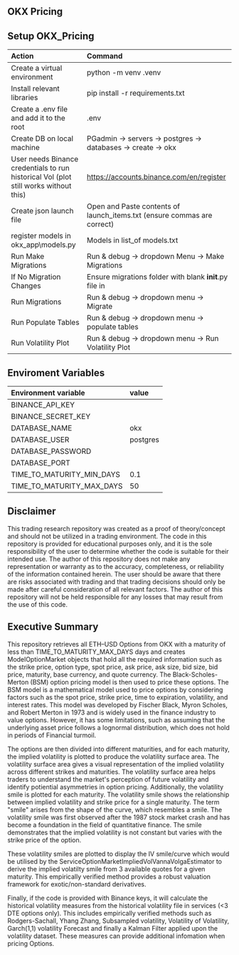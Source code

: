 
## **OKX Pricing**

## Setup OKX_Pricing

|Action|Command
| :-| :-
|Create a virtual environment| python -m venv .venv
|Install relevant libraries | pip install -r requirements.txt|
|Create a .env file and add it to the root | .env
|Create DB on local machine | PGadmin -> servers -> postgres -> databases -> create -> okx|
|User needs Binance credentials to run historical Vol (plot still works without this)| https://accounts.binance.com/en/register|
|Create json launch file| Open and Paste contents of launch_items.txt (ensure commas are correct)|
|register models in  okx_app\models.py | Models in list_of models.txt|
|Run Make Migrations|Run & debug -> dropdown Menu -> Make Migrations |
|If  No Migration Changes |Ensure migrations folder with blank __init__.py file in |
|Run Migrations|Run & debug -> dropdown menu -> Migrate |
|Run Populate Tables| Run & debug -> dropdown menu -> populate tables |
|Run Volatility Plot | Run & debug -> dropdown menu -> Run Volatility Plot |

## 

## Enviroment Variables

|Environment variable|value|
| :-| :-
|BINANCE_API_KEY|
|BINANCE_SECRET_KEY|
|DATABASE_NAME|okx|
|DATABASE_USER|postgres|
|DATABASE_PASSWORD||
|DATABASE_PORT||
|TIME_TO_MATURITY_MIN_DAYS|0.1|
|TIME_TO_MATURITY_MAX_DAYS|50|


## Disclaimer
This trading research repository was created as a proof of theory/concept and should not be utilized in a trading environment. The code in this repository is provided for educational purposes only, and it is the sole responsibility of the user to determine whether the code is suitable for their intended use. The author of this repository does not make any representation or warranty as to the accuracy, completeness, or reliability of the information contained herein. The user should be aware that there are risks associated with trading and that trading decisions should only be made after careful consideration of all relevant factors. The author of this repository will not be held responsible for any losses that may result from the use of this code.

## Executive Summary
This repository retrieves all ETH–USD Options from OKX with a maturity of less than TIME_TO_MATURITY_MAX_DAYS days and creates ModelOptionMarket objects that hold all the required information such as the strike price, option type, spot price, ask price, ask size, bid size, bid price, maturity, base currency, and quote currency. The Black-Scholes-Merton (BSM) option pricing model is then used to price these options. The BSM model is a mathematical model used to price options by considering factors such as the spot price, strike price, time to expiration, volatility, and interest rates. This model was developed by Fischer Black, Myron Scholes, and Robert Merton in 1973 and is widely used in the finance industry to value options. However, it has some limitations, such as assuming that the underlying asset price follows a lognormal distribution, which does not hold in periods of Financial turmoil.

The options are then divided into different maturities, and for each maturity, the implied volatility is plotted to produce the volatility surface area. The volatility surface area gives a visual representation of the implied volatility across different strikes and maturities. The volatility surface area helps traders to understand the market's perception of future volatility and identify potiential asymmetries in option pricing. Additionally, the volatility smile is plotted for each maturity. The volatility smile shows the relationship between implied volatility and strike price for a single maturity. The term "smile" arises from the shape of the curve, which resembles a smile. The volatility smile was first observed after the 1987 stock market crash and has become a foundation in the field of quantitative finance. The smile demonstrates that the implied volatility is not constant but varies with the strike price of the option. 

These volatility smiles are plotted to display the IV smile/curve which would be utilised by the ServiceOptionMarketImpliedVolVannaVolgaEstimator to derive the implied volatilty smile from 3 available quotes for a given maturity. This empirically verified method provides a robust valuation framework for exotic/non-standard derivatives.

Finally, if the code is provided with Binance keys, it will calculate the historical volatility measures from the historical volatility file in services (<3 DTE options only). This includes empirically verified methods such as Rodgers-Sachall, Yhang Zhang, Subsampled volatility, Volatility of Volatility, Garch(1,1) volatility Forecast and finally a Kalman Filter applied upon the volatility dataset. These measures can provide additional infomation when pricing Options. 






